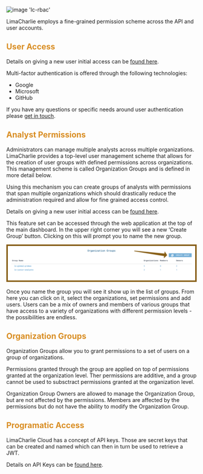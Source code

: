 <!-- leave the empty title here... the image below displays the info BUT the platform requires something here -->
###

![image 'lc-rbac'](https://storage.googleapis.com/lc-edu/content/images/logos/lc-access.png)

LimaCharlie employs a fine-grained permission scheme across the API and user accounts.

## <span style="color:#d98e24">User Access</span>

Details on giving a new user initial access can be [found here]().

Multi-factor authentication is offered through the following technologies:
* Google 
* Microsoft
* GitHub

If you have any questions or specific needs around user authentication please [get in touch](mailto:answers@limacharlie.io).

## <span style="color:#d98e24">Analyst Permissions</span>

Administrators can manage multiple analysts across multiple organizations. LimaCharlie provides a top-level user management scheme that allows for the creation of user groups with defined permissions across organizations. This management scheme is called Organization Groups and is defined in more detail below.

Using this mechanism you can create groups of analysts with permissions that span multiple organizations which should drastically reduce the administration required and allow for fine grained access control.

Details on giving a new user initial access can be [found here](./user_access.md).

This feature set can be accessed through the web application at the top of the main dashboard. In the upper right corner you will see a new ‘Create Group’ button. Clicking on this will prompt you to name the new group.

![image 'Create Group'](./images/sc-create-group.png)

Once you name the group you will see it show up in the list of groups. From here you can click on it, select the organizations, set permissions and add users. Users can be a mix of owners and members of various groups that have access to a variety of organizations with different permission levels - the possibilities are endless.

## <span style="color:#d98e24">Organization Groups</span>
Organization Groups allow you to grant permissions to a set of users on a group of organizations.
 
Permissions granted through the group are applied on top of permissions granted at the organization level. Ther permissions are additive, and a group cannot be used to subsctract permissions granted at the organization level.

Organization Group Owners are allowed to manage the Organization Group, but are not affected by the permissions. Members are affected by the permissions but do not have the ability to modify the Organization Group.

## <span style="color:#d98e24">Programatic Access</span>

LimaCharlie Cloud has a concept of API keys. Those are secret keys that can be created and named which can then in turn be used to retrieve a JWT.

Details on API Keys can be [found here](./api_keys.md).
